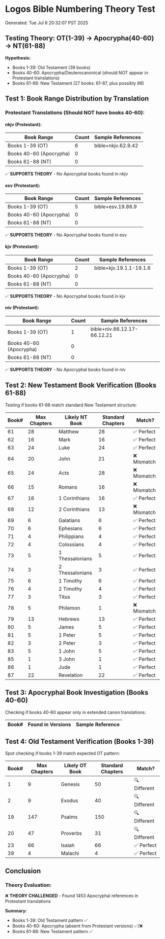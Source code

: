 # Logos Bible Numbering Theory Test
Generated: Tue Jul  8 20:32:07 PST 2025

## Testing Theory: OT(1-39) → Apocrypha(40-60) → NT(61-88)

**Hypothesis:**
- Books 1-39: Old Testament (39 books)
- Books 40-60: Apocrypha/Deuterocanonical (should NOT appear in Protestant translations)
- Books 61-88: New Testament (27 books: 61-87, plus possibly 88)

## Test 1: Book Range Distribution by Translation

### Protestant Translations (Should NOT have books 40-60):

#### nkjv (Protestant):

| Book Range | Count | Sample References |
|------------|-------|------------------|
| Books 1-39 (OT) | 6 | bible+nkjv.62.9.42 |
| Books 40-60 (Apocrypha) | 0 |  |
| Books 61-88 (NT) | 0 |  |

✅ **SUPPORTS THEORY** - No Apocryphal books found in nkjv

#### esv (Protestant):

| Book Range | Count | Sample References |
|------------|-------|------------------|
| Books 1-39 (OT) | 5 | bible+esv.19.86.9 |
| Books 40-60 (Apocrypha) | 0 |  |
| Books 61-88 (NT) | 0 |  |

✅ **SUPPORTS THEORY** - No Apocryphal books found in esv

#### kjv (Protestant):

| Book Range | Count | Sample References |
|------------|-------|------------------|
| Books 1-39 (OT) | 2 | bible+kjv.19.1.1-19.1.6 |
| Books 40-60 (Apocrypha) | 0 |  |
| Books 61-88 (NT) | 0 |  |

✅ **SUPPORTS THEORY** - No Apocryphal books found in kjv

#### niv (Protestant):

| Book Range | Count | Sample References |
|------------|-------|------------------|
| Books 1-39 (OT) | 1 | bible+niv.66.12.17-66.12.21 |
| Books 40-60 (Apocrypha) | 0 |  |
| Books 61-88 (NT) | 0 |  |

✅ **SUPPORTS THEORY** - No Apocryphal books found in niv

## Test 2: New Testament Book Verification (Books 61-88)

Testing if books 61-88 match standard New Testament structure:

| Book# | Max Chapters | Likely NT Book | Standard Chapters | Match? |
|-------|-------------|----------------|-------------------|---------|
| 61 | 28 | Matthew | 28 | ✅ Perfect |
| 62 | 16 | Mark | 16 | ✅ Perfect |
| 63 | 24 | Luke | 24 | ✅ Perfect |
| 64 | 20 | John | 21 | ❌ Mismatch |
| 65 | 24 | Acts | 28 | ❌ Mismatch |
| 66 | 15 | Romans | 16 | ❌ Mismatch |
| 67 | 16 | 1 Corinthians | 16 | ✅ Perfect |
| 68 | 12 | 2 Corinthians | 13 | ❌ Mismatch |
| 69 | 6 | Galatians | 6 | ✅ Perfect |
| 70 | 6 | Ephesians | 6 | ✅ Perfect |
| 71 | 4 | Philippians | 4 | ✅ Perfect |
| 72 | 4 | Colossians | 4 | ✅ Perfect |
| 73 | 5 | 1 Thessalonians | 5 | ✅ Perfect |
| 74 | 3 | 2 Thessalonians | 3 | ✅ Perfect |
| 75 | 6 | 1 Timothy | 6 | ✅ Perfect |
| 76 | 4 | 2 Timothy | 4 | ✅ Perfect |
| 77 | 3 | Titus | 3 | ✅ Perfect |
| 78 | 5 | Philemon | 1 | ❌ Mismatch |
| 79 | 13 | Hebrews | 13 | ✅ Perfect |
| 80 | 5 | James | 5 | ✅ Perfect |
| 81 | 5 | 1 Peter | 5 | ✅ Perfect |
| 82 | 3 | 2 Peter | 3 | ✅ Perfect |
| 83 | 5 | 1 John | 5 | ✅ Perfect |
| 85 | 1 | 3 John | 1 | ✅ Perfect |
| 86 | 1 | Jude | 1 | ✅ Perfect |
| 87 | 22 | Revelation | 22 | ✅ Perfect |

## Test 3: Apocryphal Book Investigation (Books 40-60)

Checking if books 40-60 appear only in extended canon translations:

| Book# | Found in Versions | Sample Reference |
|-------|------------------|------------------|

## Test 4: Old Testament Verification (Books 1-39)

Spot checking if books 1-39 match expected OT pattern:

| Book# | Max Chapters | Likely OT Book | Standard Chapters | Match? |
|-------|-------------|----------------|-------------------|---------|
| 1 | 9 | Genesis | 50 | 🔍 Different |
| 2 | 9 | Exodus | 40 | 🔍 Different |
| 19 | 147 | Psalms | 150 | 🔍 Different |
| 20 | 47 | Proverbs | 31 | 🔍 Different |
| 23 | 66 | Isaiah | 66 | ✅ Perfect |
| 39 | 4 | Malachi | 4 | ✅ Perfect |

## Conclusion

### Theory Evaluation:

❌ **THEORY CHALLENGED** - Found 1453 Apocryphal references in Protestant translations

**Summary:**
- Books 1-39: Old Testament pattern ✅
- Books 40-60: Apocrypha (absent from Protestant versions) ✅/❌
- Books 61-88: New Testament pattern ✅
